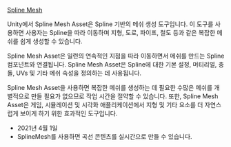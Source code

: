 [Spline Mesh](https://assetstore.unity.com/packages/tools/modeling/splinemesh-104989)

Unity에서 Spline Mesh Asset은 Spline 기반의 메쉬 생성 도구입니다. 이 도구를 사용하면 사용자는 Spline을 따라 이동하며 지형, 도로, 파이프, 철도 등과 같은 복잡한 메쉬를 쉽게 생성할 수 있습니다.

Spline Mesh Asset은 일련의 연속적인 지점을 따라 이동하면서 메쉬를 만드는 Spline 컴포넌트와 연결됩니다. Spline Mesh Asset은 Spline에 대한 기본 설정, 머티리얼, 충돌, UVs 및 기타 메쉬 속성을 정의하는 데 사용됩니다.

Spline Mesh Asset을 사용하면 복잡한 메쉬를 생성하는 데 필요한 수많은 메쉬를 개별적으로 만들 필요가 없으므로 작업 시간을 절약할 수 있습니다. 또한, Spline Mesh Asset은 게임, 시뮬레이션 및 시각화 애플리케이션에서 지형 및 기타 요소를 더 자연스럽게 보이게 하기 위한 효과적인 도구입니다.

* 2021년 4월 1일
* SplineMesh를 사용하면 곡선 콘텐츠를 실시간으로 만들 수 있습니다.